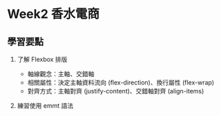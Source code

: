 # Week2 香水電商
## 學習要點
1. 了解 Flexbox 排版
	- 軸線觀念：主軸、交錯軸
	- 相關屬性：決定主軸資料流向 (flex-direction)、換行屬性 (flex-wrap)
	- 對齊方式：主軸對齊 (justify-content)、交錯軸對齊 (align-items)


2. 練習使用 emmt 語法